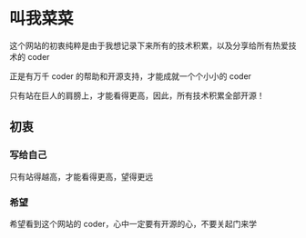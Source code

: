 # 叫我菜菜

这个网站的初衷纯粹是由于我想记录下来所有的技术积累，以及分享给所有热爱技术的 coder

正是有万千 coder 的帮助和开源支持，才能成就一个个小小的 coder

只有站在巨人的肩膀上，才能看得更高，因此，所有技术积累全部开源！

## 初衷

### 写给自己

只有站得越高，才能看得更高，望得更远

### 希望

希望看到这个网站的 coder，心中一定要有开源的心，不要关起门来学
